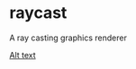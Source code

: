 # raycast
A ray casting graphics renderer

[Alt text](/raycast/misc/raycaster_screenshot/raycaster_screenshot.png?raw=true "Screenshot")
